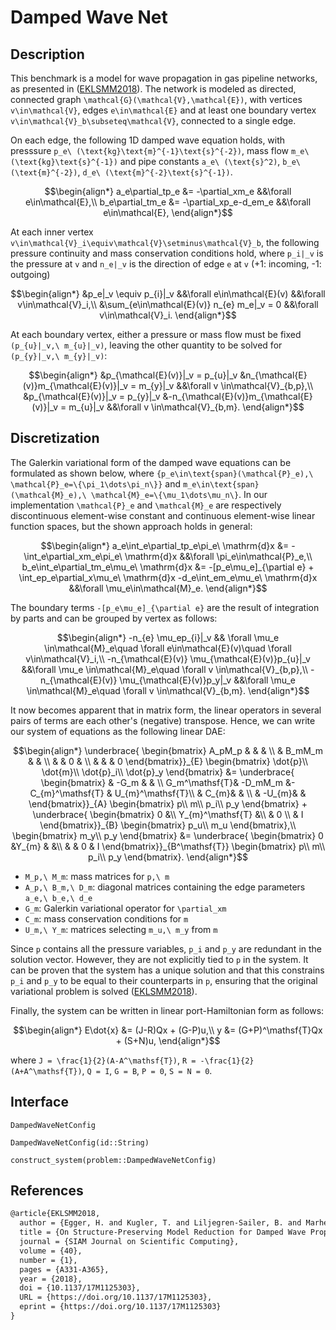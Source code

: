 # Damped Wave Net

## Description
This benchmark is a model for wave propagation in gas pipeline networks, as presented in ([EKLSMM2018](#References)). The network is modeled as directed, connected graph ``\mathcal{G}(\mathcal{V},\mathcal{E})``, with vertices ``v\in\mathcal{V}``, edges ``e\in\mathcal{E}`` and at least one boundary vertex ``v\in\mathcal{V}_b\subseteq\mathcal{V}``, connected to a single edge.

On each edge, the following 1D damped wave equation holds, with presssure ``p_e\ (\text{kg}\text{m}^{-1}\text{s}^{-2})``, mass flow ``m_e\ (\text{kg}\text{s}^{-1})`` and pipe constants ``a_e\ (\text{s}^2)``, ``b_e\ (\text{m}^{-2})``, ``d_e\ (\text{m}^{-2}\text{s}^{-1})``.
```math
\begin{align*}
	a_e\partial_tp_e &= -\partial_xm_e &&\forall e\in\mathcal{E},\\
	b_e\partial_tm_e &= -\partial_xp_e-d_em_e &&\forall e\in\mathcal{E},
\end{align*}
```
At each inner vertex ``v\in\mathcal{V}_i\equiv\mathcal{V}\setminus\mathcal{V}_b``, the following pressure continuity and mass conservation conditions hold, where ``p_i|_v`` is the pressure at ``v`` and ``n_e|_v`` is the direction of edge ``e`` at ``v`` (+1: incoming, -1: outgoing)
```math
\begin{align*}
	&p_e|_v \equiv p_{i}|_v &&\forall e\in\mathcal{E}(v) &&\forall v\in\mathcal{V}_i,\\
	&\sum_{e\in\mathcal{E}(v)} n_{e} m_e|_v = 0 &&\forall v\in\mathcal{V}_i.
\end{align*}
```
At each boundary vertex, either a pressure or mass flow must be fixed ``(p_{u}|_v,\ m_{u}|_v)``, leaving the other quantity to be solved for ``(p_{y}|_v,\ m_{y}|_v)``:
```math
\begin{align*}
	&p_{\mathcal{E}(v)}|_v = p_{u}|_v &n_{\mathcal{E}(v)}m_{\mathcal{E}(v)}|_v = m_{y}|_v &&\forall v \in\mathcal{V}_{b,p},\\
	&p_{\mathcal{E}(v)}|_v = p_{y}|_v &-n_{\mathcal{E}(v)}m_{\mathcal{E}(v)}|_v = m_{u}|_v &&\forall v \in\mathcal{V}_{b,m}.
\end{align*}
```
## Discretization
The Galerkin variational form of the damped wave equations can be formulated as shown below, where ``{p_e\in\text{span}(\mathcal{P}_e),\ \mathcal{P}_e=\{\pi_1\dots\pi_n\}}`` and ``m_e\in\text{span}(\mathcal{M}_e),\ \mathcal{M}_e=\{\mu_1\dots\mu_n\}``. In our implementation ``\mathcal{P}_e`` and ``\mathcal{M}_e`` are respectively discontinuous element-wise constant and continuous element-wise linear function spaces, but the shown approach holds in general:
```math
\begin{align*}
	a_e\int_e\partial_tp_e\pi_e\ \mathrm{d}x &= -\int_e\partial_xm_e\pi_e\ \mathrm{d}x &&\forall \pi_e\in\mathcal{P}_e,\\
	b_e\int_e\partial_tm_e\mu_e\ \mathrm{d}x &= -[p_e\mu_e]_{\partial e} + \int_ep_e\partial_x\mu_e\ \mathrm{d}x -d_e\int_em_e\mu_e\ \mathrm{d}x &&\forall \mu_e\in\mathcal{M}_e.
\end{align*}
```
The boundary terms ``-[p_e\mu_e]_{\partial e}`` are the result of integration by parts and can be grouped by vertex as follows:
```math
\begin{align*}
	-n_{e} \mu_ep_{i}|_v && \forall \mu_e \in\mathcal{M}_e\quad \forall e\in\mathcal{E}(v)\quad \forall v\in\mathcal{V}_i,\\
	-n_{\mathcal{E}(v)} \mu_{\mathcal{E}(v)}p_{u}|_v &&\forall \mu_e \in\mathcal{M}_e\quad \forall v \in\mathcal{V}_{b,p},\\
	-n_{\mathcal{E}(v)} \mu_{\mathcal{E}(v)}p_y|_v &&\forall \mu_e \in\mathcal{M}_e\quad \forall v \in\mathcal{V}_{b,m}.
\end{align*}
```
It now becomes apparent that in matrix form, the linear operators in several pairs of terms are each other's (negative) transpose. Hence, we can write our system of equations as the following linear DAE:
```math
\begin{align*}
    \underbrace{
    \begin{bmatrix}
        A_pM_p & & & \\
        & B_mM_m & & \\
        & & 0 & \\
        & & & 0
    \end{bmatrix}}_{E}
    \begin{bmatrix}
        \dot{p}\\
        \dot{m}\\
        \dot{p}_i\\
        \dot{p}_y
    \end{bmatrix} &=
    \underbrace{
    \begin{bmatrix}
        & -G_m & & \\
        G_m^\mathsf{T}& -D_mM_m &-C_{m}^\mathsf{T} & U_{m}^\mathsf{T}\\
        & C_{m}& & \\
        & -U_{m}& &
    \end{bmatrix}}_{A}
    \begin{bmatrix}
        p\\
        m\\
        p_i\\
        p_y
    \end{bmatrix} +
    \underbrace{
    \begin{bmatrix}
        0 &\\
        Y_{m}^\mathsf{T} &\\
        & 0 \\
        & I
    \end{bmatrix}}_{B}
    \begin{bmatrix}
        p_u\\
        m_u
    \end{bmatrix},\\
    \begin{bmatrix}
        m_y\\
        p_y
    \end{bmatrix} &=
    \underbrace{
    \begin{bmatrix}
        0  &Y_{m} & &\\
        & & 0  & I
    \end{bmatrix}}_{B^\mathsf{T}} 
    \begin{bmatrix}
        p\\
        m\\
        p_i\\
        p_y
    \end{bmatrix}.
\end{align*}
```
- ``M_p,\ M_m``: mass matrices for ``p,\ m``
- ``A_p,\ B_m,\ D_m``: diagonal matrices containing the edge parameters ``a_e,\ b_e,\ d_e``
- ``G_m``: Galerkin variational operator for ``\partial_xm``
- ``C_m``: mass conservation conditions for ``m``
- ``U_m,\ Y_m``: matrices selecting ``m_u,\ m_y`` from ``m``

Since ``p`` contains all the pressure variables, ``p_i`` and ``p_y`` are redundant in the solution vector. However, they are not explicitly tied to ``p`` in the system. It can be proven that the system has a unique solution and that this constrains ``p_i`` and ``p_y`` to be equal to their counterparts in ``p``, ensuring that the original variational problem is solved ([EKLSMM2018](#References)).

Finally, the system can be written in linear port-Hamiltonian form as follows:
```math
\begin{align*}
    E\dot{x} &= (J-R)Qx + (G-P)u,\\
    y &= (G+P)^\mathsf{T}Qx + (S+N)u,
\end{align*}
```
where ``J = \frac{1}{2}(A-A^\mathsf{T})``, ``R = -\frac{1}{2}(A+A^\mathsf{T})``, ``Q = I``, ``G = B``, ``P = 0``, ``S = N = 0``.

## Interface
```@docs
DampedWaveNetConfig
```
```@docs
DampedWaveNetConfig(id::String)
```
```@docs
construct_system(problem::DampedWaveNetConfig)
```
## References
```LaTeX
@article{EKLSMM2018,
  author = {Egger, H. and Kugler, T. and Liljegren-Sailer, B. and Marheineke, N. and Mehrmann, V.},
  title = {On Structure-Preserving Model Reduction for Damped Wave Propagation in Transport Networks},
  journal = {SIAM Journal on Scientific Computing},
  volume = {40},
  number = {1},
  pages = {A331-A365},
  year = {2018},
  doi = {10.1137/17M1125303},
  URL = {https://doi.org/10.1137/17M1125303},
  eprint = {https://doi.org/10.1137/17M1125303}
}
```
